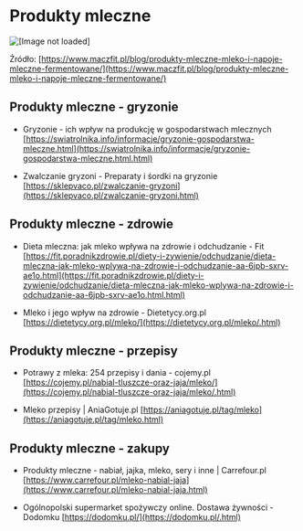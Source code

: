 # Produkty mleczne
![[Image not loaded]](https://www.maczfit.pl/blog/wp-content/uploads/2021/03/produkty_mleczne.jpeg)

Źródło: [https://www.maczfit.pl/blog/produkty-mleczne-mleko-i-napoje-mleczne-fermentowane/](https://www.maczfit.pl/blog/produkty-mleczne-mleko-i-napoje-mleczne-fermentowane/)

## Produkty mleczne - gryzonie
* Gryzonie - ich wpływ na produkcję w gospodarstwach mlecznych
[https://swiatrolnika.info/informacje/gryzonie-gospodarstwa-mleczne.html](https://swiatrolnika.info/informacje/gryzonie-gospodarstwa-mleczne.html.html)

* Zwalczanie gryzoni - Preparaty i śordki na gryzonie
[https://sklepvaco.pl/zwalczanie-gryzoni](https://sklepvaco.pl/zwalczanie-gryzoni.html)

## Produkty mleczne - zdrowie
* Dieta mleczna: jak mleko wpływa na zdrowie i odchudzanie - Fit
[https://fit.poradnikzdrowie.pl/diety-i-zywienie/odchudzanie/dieta-mleczna-jak-mleko-wplywa-na-zdrowie-i-odchudzanie-aa-6jpb-sxrv-ae1o.html](https://fit.poradnikzdrowie.pl/diety-i-zywienie/odchudzanie/dieta-mleczna-jak-mleko-wplywa-na-zdrowie-i-odchudzanie-aa-6jpb-sxrv-ae1o.html.html)

* Mleko i jego wpływ na zdrowie - Dietetycy.org.pl
[https://dietetycy.org.pl/mleko/](https://dietetycy.org.pl/mleko/.html)

## Produkty mleczne - przepisy
* Potrawy z mleka: 254 przepisy i dania - cojemy.pl
[https://cojemy.pl/nabial-tluszcze-oraz-jaja/mleko/](https://cojemy.pl/nabial-tluszcze-oraz-jaja/mleko/.html)

* Mleko przepisy | AniaGotuje.pl
[https://aniagotuje.pl/tag/mleko](https://aniagotuje.pl/tag/mleko.html)

## Produkty mleczne - zakupy
* Produkty mleczne - nabiał, jajka, mleko, sery i inne | Carrefour.pl
[https://www.carrefour.pl/mleko-nabial-jaja](https://www.carrefour.pl/mleko-nabial-jaja.html)

* Ogólnopolski supermarket spożywczy online. Dostawa żywności - Dodomku
[https://dodomku.pl/](https://dodomku.pl/.html)

